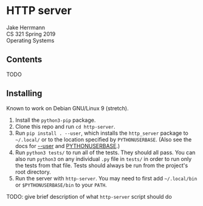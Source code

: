# HTTP server

Jake Herrmann\
CS 321 Spring 2019\
Operating Systems

## Contents

TODO

## Installing

Known to work on Debian GNU/Linux 9 (stretch).

1. Install the `python3-pip` package.
2. Clone this repo and run `cd http-server`.
3. Run `pip install . --user`, which installs the `http_server` package to
`~/.local/` or to the location specified by `PYTHONUSERBASE`. (Also see the
docs for
[--user](https://pip.pypa.io/en/stable/reference/pip_install/#cmdoption-user)
and
[PYTHONUSERBASE](https://docs.python.org/3/using/cmdline.html#envvar-PYTHONUSERBASE).)
4. Run `python3 tests/` to run all of the tests. They should all pass. You can
also run `python3` on any individual `.py` file in `tests/` in order to run
only the tests from that file. Tests should always be run from the project's
root directory.
5. Run the server with `http-server`. You may need to first add `~/.local/bin`
or `$PYTHONUSERBASE/bin` to your `PATH`.

TODO: give brief description of what `http-server` script should do